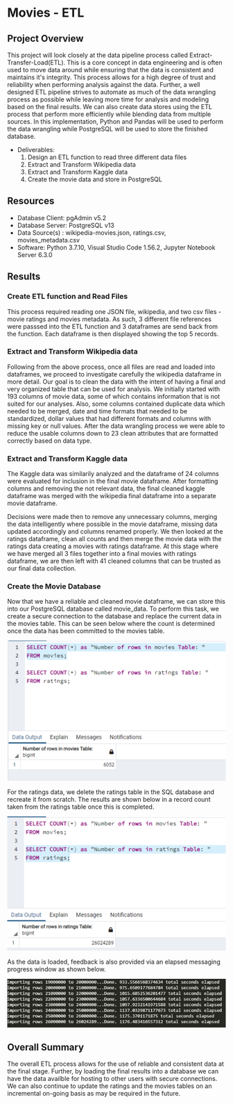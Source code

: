 # Movies - ETL


## Project Overview
This project will look closely at the data pipeline process called Extract-Transfer-Load(ETL). This is a core concept in data engineering and is often used to move data around while ensuring that the data is consistent and maintains it's integrity. This process allows for a high degree of trust and reliability when performing analysis against the data. Further, a well designed ETL pipeline strives to automate as much of the data wrangling process as possible while leaving more time for analysis and modeling based on the final results. We can also create data stores using the ETL process that perform more efficiently while blending data from multiple sources. In this implementation, Python and Pandas will be used to perform the data wrangling while PostgreSQL will be used to store the finished database.

- Deliverables:
  1. Design an ETL function to read three different data files
  2. Extract and Transform Wikipedia data
  3. Extract and Transform Kaggle data
  4. Create the movie data and store in PostgreSQL

## Resources
- Database Client: pgAdmin v5.2
- Database Server: PostgreSQL v13
- Data Source(s) : wikipedia-movies.json, ratings.csv, movies_metadata.csv
- Software: Python 3.7.10, Visual Studio Code 1.56.2, Jupyter Notebook Server 6.3.0

## Results

### Create ETL function and Read Files

This process required reading one JSON file, wikipedia, and two csv files - movie ratings and movies metadata. As such, 3 different file references were passsed into the ETL function and 3 dataframes are send back from the function. Each dataframe is then displayed showing the top 5 records.

### Extract and Transform Wikipedia data

Following from the above process, once all files are read and loaded into dataframes, we proceed to investigate carefully the wikipedia dataframe in more detail. Our goal is to clean the data with the intent of having a final and very organized table that can be used for analysis. We initially started with 193 columns of movie data, some of which contains information that is not suited for our analyses. Also, some columns contained duplicate data which needed to be merged, date and time formats that needed to be standardized, dollar values that had different formats and columns with missing key or null values. After the data wrangling process we were able to reduce the usable columns down to 23 clean attributes that are formatted correctly based on data type.

### Extract and Transform Kaggle data 

The Kaggle data was similarily analyzed and the dataframe of 24 columns were evaluated for inclusion in the final movie dataframe. After formatting columns and removing the not relevant data, the final cleaned kaggle dataframe was merged with the wikipedia final dataframe into a separate movie dataframe.

 Decisions were made then to remove any unnecessary columns, merging the data intelligently where possible in the movie dataframe, missing data updated accordingly and columns renamed properly. We then looked at the ratings dataframe, clean all counts and then merge the movie data with the ratings data creating a movies with ratings dataframe. At this stage where we have merged all 3 files together into a final movies with ratings dataframe, we are then left with 41 cleaned columns that can be trusted as our final data collection. 

### Create the Movie Database

Now that we have a reliable and cleaned movie dataframe, we can store this into our PostgreSQL database called movie_data. To perform this task, we create a secure connection to the database and replace the current data in the movies table. This can be seen below where the count is determined once the data has been committed to the movies table.

![DB Movie](images/movies_query.png)

For the ratings data, we delete the ratings table in the SQL database and recreate it from scratch. The results are shown below in a record count taken from the ratings table once this is completed.

![DB Ratings](images/ratings_query.png)

As the data is loaded, feedback is also provided via an elapsed messaging progress window as shown below.

![Ratings Load](images/ratings_load.png)

## Overall Summary

The overall ETL process allows for the use of reliable and consistent data at the final stage. Further, by loading the final results into a database we can have the data availble for hosting to other users with secure connections. We can also continue to update the ratings and the movies tables on an incremental on-going basis as may be required in the future.
